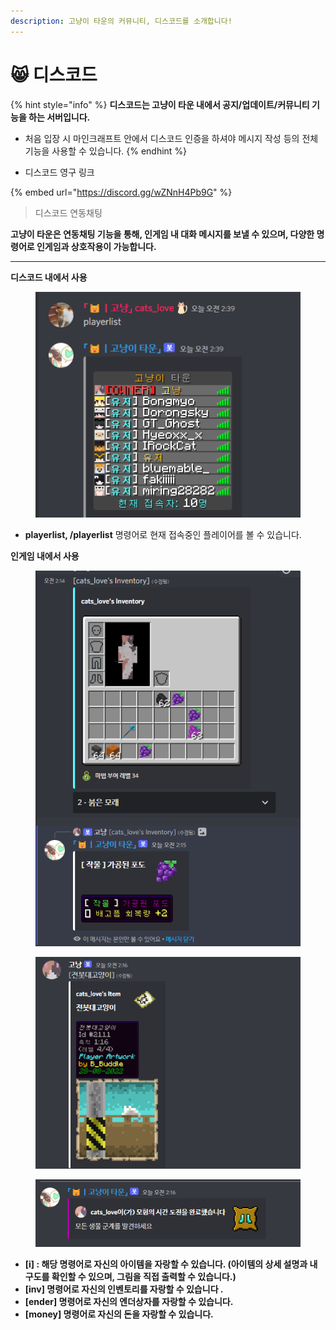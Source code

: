 ```yaml
---
description: 고냥이 타운의 커뮤니티, 디스코드를 소개합니다!
---
```


# 😸 디스코드

{% hint style="info" %}
**디스코드는 고냥이 타운 내에서 공지/업데이트/커뮤니티 기능을 하는 서버입니다.**&#x20;

* 처음 입장 시 마인크래프트 안에서 디스코드 인증을 하셔야 메시지 작성 등의 전체 기능을 사용할 수 있습니다.
{% endhint %}

* 디스코드 영구 링크

{% embed url="https://discord.gg/wZNnH4Pb9G" %}



> 디스코드 연동채팅

**고냥이 타운은 연동채팅 기능을 통해, 인게임 내 대화 메시지를 보낼 수 있으며, 다양한 명령어로 인게임과 상호작용이 가능합니다.**

****

**디스코드 내에서 사용**

<figure><img src=".gitbook/assets/image (9) (1).png" alt=""><figcaption></figcaption></figure>

* **playerlist, /playerlist** 명령어로 현재 접속중인 플레이어를 볼 수 있습니다.

**인게임 내에서 사용**

<figure><img src=".gitbook/assets/unknown (4).png" alt=""><figcaption></figcaption></figure>

<figure><img src=".gitbook/assets/unknown (3).png" alt=""><figcaption></figcaption></figure>

<figure><img src=".gitbook/assets/unknown (1) (1).png" alt=""><figcaption></figcaption></figure>

* **\[i] : 해당 명령어로 자신의 아이템을 자랑할 수 있습니다. (아이템의 상세 설명과 내구도를 확인할 수 있으며, 그림을 직접 출력할 수 있습니다.)**&#x20;
* **\[inv] 명령어로 자신의 인벤토리를 자랑할 수 있습니다 .**
* **\[ender] 명령어로 자신의 엔더상자를 자랑할 수 있습니다.**
* &#x20;**\[money] 명령어로 자신의 돈을 자랑할 수 있습니다.**
